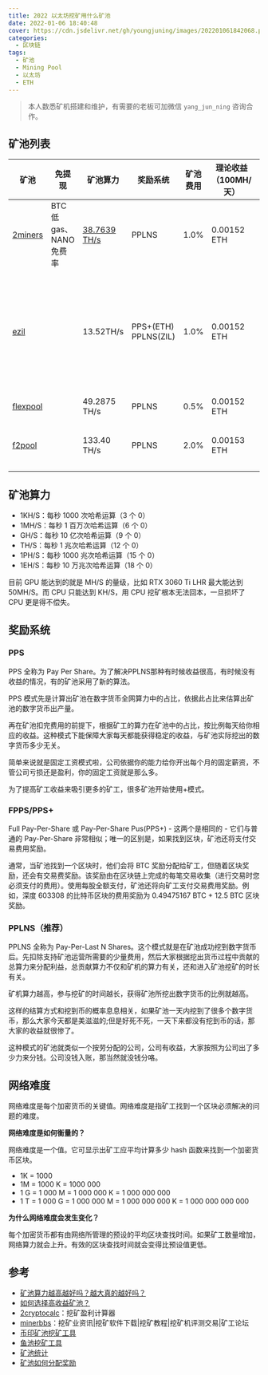 ```yaml
---
title: 2022 以太坊挖矿用什么矿池
date: 2022-01-06 18:40:48
cover: https://cdn.jsdelivr.net/gh/youngjuning/images/202201061842068.png
categories:
  - 区块链
tags:
  - 矿池
  - Mining Pool
  - 以太坊
  - ETH
---
```


> 本人数悉矿机搭建和维护，有需要的老板可加微信 `yang_jun_ning` 咨询合作。

## 矿池列表

| 矿池                              | 免提现 | 矿池算力 | 奖励系统 | 矿池费用 | 理论收益（100MH/天） | 最低起付额（ETH） | 付款时间 | Telegram |
| --------------------------------- | --------------------------------- | -------------------- | ---- | --------------------------------- | ---- | --------------------------------- | --------------------------------- | --------------------------------- |
| [2miners](https://eth.2miners.com/zh) | BTC 低 gas、NANO 免费率 | [38.7639 TH/s](https://minerstat.com/coin/2MINERS-ETH/network-hashrate?lang=zh) | PPLNS | 1.0% | 0.00152 ETH | 0.005（ETH/BTC）<br/>0.0005（NANO） | 每两小时检查一次付款并发送(ETH)<br/>每天20:00（BTC/NANO） | https://t.me/chat2miners_chinese |
| [ezil](https://ezil.me/) |  | 13.52TH/s | PPS+(ETH)<br/>PPLNS(ZIL) | 1.0% | 0.00152 ETH | 0.01 ETH<br>30 ZIL | 如果账户产出的数额达到了你在网站上设置的最低起付门槛, 则网站会尝试进行支付 (但请注意, 两次支付之间的冷却时间为 24 小时, 无论 ETH, ETC 或 ZIL). | https://t.me/ezil_me |
| [flexpool](https://www.flexpool.io/zh-CN) |  | 49.2875 TH/s | PPLNS | 0.5% | 0.00152 ETH | 0.01 | 每小时检查一次付款并发送 | https://t.me/flexpoolcn |
| [f2pool](https://www.f2pool.com/) |  | 133.40 TH/s | PPLNS | 2.0% | 0.00153 ETH | 0.1 | 每天 00:00 ~ 08:00（每 30 天一次小额提币） | https://t.me/f2pool_chat_zh |

## 矿池算力

- 1KH/S：每秒 1000 次哈希运算（3 个 0）
- 1MH/S：每秒 1 百万次哈希运算（6 个 0）
- GH/S：每秒 10 亿次哈希运算（9 个 0）
- TH/S：每秒 1 兆次哈希运算（12 个 0）
- 1PH/S：每秒 1000 兆次哈希运算（15 个 0）
- 1EH/S：每秒 10 万兆次哈希运算（18 个 0）

目前 GPU 能达到的就是 MH/S 的量级，比如 RTX 3060 Ti LHR 最大能达到 50MH/S。而 CPU 只能达到 KH/S，用 CPU 挖矿根本无法回本，一旦损坏了 CPU 更是得不偿失。

## 奖励系统

### PPS

PPS 全称为 Pay Per Share。为了解决PPLNS那种有时候收益很高，有时候没有收益的情况，有的矿池采用了新的算法。

PPS 模式先是计算出矿池在数字货币全网算力中的占比，依据此占比来估算出矿池的数字货币出产量。

再在矿池扣完费用的前提下，根据矿工的算力在矿池中的占比，按比例每天给你相应的收益。这种模式下能保障大家每天都能获得稳定的收益，与矿池实际挖出的数字货币多少无关。

简单来说就是固定工资模式啦，公司依据你的能力给你开出每个月的固定薪资，不管公司亏损还是盈利，你的固定工资就是那么多。

为了提高矿工收益来吸引更多的矿工，很多矿池开始使用+模式。

### FPPS/PPS+

Full Pay-Per-Share 或 Pay-Per-Share Pus(PPS+) - 这两个是相同的 - 它们与普通的 Pay-Per-Share 非常相似；唯一的区别是，如果找到区块，矿池还将支付交易费用奖励。

通常，当矿池找到一个区块时，他们会将 BTC 奖励分配给矿工，但随着区块奖励，还会有交易费奖励。该奖励由在区块链上完成的每笔交易收集（进行交易时您必须支付的费用）。使用每股全额支付，矿池还将向矿工支付交易费用奖励。例如，深度 603308 的比特币区块的费用奖励为 0.49475167 BTC + 12.5 BTC 区块奖励。

### PPLNS（推荐）

PPLNS 全称为 Pay-Per-Last N Shares。这个模式就是在矿池成功挖到数字货币后。先扣除支持矿池运营所需要的少量费用，然后大家根据挖出货币过程中贡献的总算力来分配利益，总贡献算力不仅和矿机的算力有关，还和进入矿池挖矿的时长有关。

矿机算力越高，参与挖矿的时间越长，获得矿池所挖出数字货币的比例就越高。

这样的结算方式和挖到币的概率息息相关，如果矿池一天内挖到了很多个数字货币，那么大家今天都是美滋滋的;但是好死不死，一天下来都没有挖到币的话，那大家的收益就很惨了。

这种模式的矿池就类似一个按劳分配的公司，公司有收益，大家按照为公司出了多少力来分钱。公司没钱入账，那当然就没钱分咯。

## 网络难度

网络难度是每个加密货币的关键值。网络难度是指矿工找到一个区块必须解决的问题的难度。

**网络难度是如何衡量的？**

网络难度是一个值。它可显示出矿工应平均计算多少 hash 函数来找到一个加密货币区块。

- 1K = 1000
- 1M = 1000 K = 1000 000
- 1 G = 1 000 M = 1 000 000 K = 1 000 000 000
- 1 T = 1 000 G = 1 000 000 M = 1 000 000 000 K = 1 000 000 000 000

**为什么网络难度会发生变化？**

每个加密货币都有由网络所管理的预设的平均区块查找时间。如果矿工数量增加，网络算力就会上升。有效的区块查找时间就会变得比预设值更低。

## 参考

- [矿池算力越高越好吗？越大真的越好吗？](https://www.yi6g.com/zixun/17681.html)
- [如何选择高收益矿池？](https://zhuanlan.zhihu.com/p/103595840)
- [2cryptocalc](https://2cryptocalc.com/zh)：挖矿盈利计算器
- [minerbbs](https://minerbbs.com/)：挖矿业资讯|挖矿软件下载|挖矿教程|挖矿机评测交易|矿工论坛
- [币印矿池挖矿工具](https://www.poolin.com/tools)
- [鱼池挖矿工具](https://www.f2pool.com/tools)
- [矿池统计](https://btc.com/zh-CN/eth/adapter?type=miningstats)
- [矿池如何分配奖励](https://www.nicehash.com/blog/post/how-mining-pools-distribute-rewards-pps-vs-fpps-vs-pplns)
